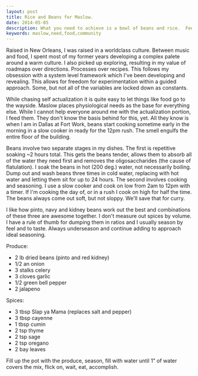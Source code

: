 ```yaml
---
layout: post
title: Rice and Beans for Maslow.
date: 2014-05-05
description: What you need to achieve is a bowl of beans and rice.  Feed your inner hunger.
keywords: maslow,need,food,community
---
```


Raised in New Orleans, I was raised in a worldclass culture.  Between music and food, I spent most of my former years developing a complex palete around a warm culture.  I also picked up exploring, resulting in my value of roadmaps over directions.  Processes over recipes.  This follows my obsession with a system level framework which I've been developing and revealing.  This allows for freedom for experimentation within a guided approach.  Some, but not all of the variables are locked down as constants.

While chasing self actualization it is quite easy to let things like food go to the wayside.  Maslow places physiological needs as the base for everything else.  While I cannot help everyone around me with the actualization portion, I feed them.  They don't know the basis behind for this, yet.  All they know is when I am in Dallas at Fort Work, beans start cooking sometime early in the morning in a slow cooker in ready for the 12pm rush.  The smell engulfs the entire floor of the building.

Beans involve two separate stages in my dishes.  The first is repetitive soaking ~2 hours total.  This gets the beans tender, allows them to absorb all of the water they need first and removes the oligosaccharides (the cause of flatulation).  I soak the beans in hot (200 deg.) water, not necessarily boiling.  Dump out and wash beans three times in cold water, replacing with hot water and letting them sit for up to 24 hours.  The second involves cooking and seasoning.  I use a slow cooker and cook on low from 2am to 12pm with a timer.  If I'm cooking the day of, or in a rush I cook on high for half the time.  The beans always come out soft, but not sloppy.  We'll save that for curry.

I like how pinto, navy and kidney beans work out the best and combinations of these three are awesome together.  I don't measure out spices by volume.  I have a rule of thumb for dumping them in ratios and I usually season by feel and to taste.  Always underseason and continue adding to approach ideal seasoning.

Produce:
-  2 lb dried beans (pinto and red kidney)
-  1/2 an onion
-  3 stalks celery
-  3 cloves garlic
-  1/2 green bell pepper
-  2 jalapeno

Spices:
-  3 tbsp Slap ya Mama (replaces salt and pepper)
-  3 tbsp cayenne
-  1 tbsp cumin
-  2 tsp thyme
-  2 tsp sage
-  2 tsp oregano
-  2 bay leaves

Fill up the pot with the produce, season, fill with water until 1" of water covers the mix, flick on, wait, eat, accomplish.